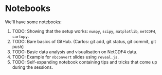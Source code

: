 # Notebooks

We'll have some notebooks:

1. TODO: Showing that the setup works: `numpy`, `scipy`, `matplotlib`, `netCDF4`, `cartopy`.
2. TODO: Bare basics of GitHub. (Carlos: git add, git status, git commit, git push)
3. TODO: Basic data analysis and visualisation on NetCDF4 data.
4. TODO: Example for `nbconvert` slides using `reveal.js`.
5. TODO: Self-expanding notebook containing tips and tricks that come up during the sessions.
